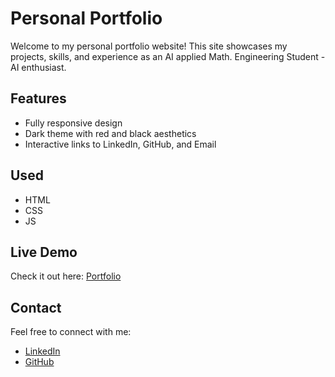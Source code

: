 # Personal Portfolio
Welcome to my personal portfolio website! This site showcases my projects, skills, and experience as an AI applied Math. Engineering Student - AI enthusiast.
## Features
- Fully responsive design
- Dark theme with red and black aesthetics
- Interactive links to LinkedIn, GitHub, and Email
## Used
- HTML
- CSS
- JS
## Live Demo
Check it out here: [Portfolio](https://taha2053.github.io/ATK-LOG.github.io/)
## Contact
Feel free to connect with me:
- [LinkedIn](https://www.linkedin.com/in/almouthana-taha-khalfallah-841237261/)
- [GitHub](https://github.com/Taha2053)
